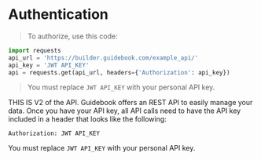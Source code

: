 # Authentication

> To authorize, use this code:

```python
import requests
api_url = 'https://builder.guidebook.com/example_api/'
api_key = 'JWT API_KEY'
api = requests.get(api_url, headers={'Authorization': api_key})
```
> You must replace `JWT API_KEY` with your personal API key.

THIS IS V2 of the API.  Guidebook offers an REST API to easily manage your data.  Once you have your API key, all API calls need to have the API key included in a header that looks like the following:

`Authorization: JWT API_KEY`

<aside class="notice">
You must replace <code>JWT API_KEY</code> with your personal API key.
</aside>
